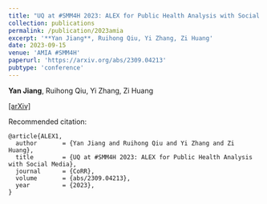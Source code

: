 ```yaml
---
title: "UQ at #SMM4H 2023: ALEX for Public Health Analysis with Social Media"
collection: publications
permalink: /publication/2023amia
excerpt: '**Yan Jiang**, Ruihong Qiu, Yi Zhang, Zi Huang'
date: 2023-09-15
venue: 'AMIA #SMM4H'
paperurl: 'https://arxiv.org/abs/2309.04213'
pubtype: 'conference'
---
```

**Yan Jiang**, Ruihong Qiu, Yi Zhang, Zi Huang

[\[arXiv\]](https://arxiv.org/abs/2309.04213)

Recommended citation: 
```
@article{ALEX1,
  author       = {Yan Jiang and Ruihong Qiu and Yi Zhang and Zi Huang},
  title        = {UQ at #SMM4H 2023: ALEX for Public Health Analysis with Social Media},
  journal      = {CoRR},
  volume       = {abs/2309.04213},
  year         = {2023},
}
```
